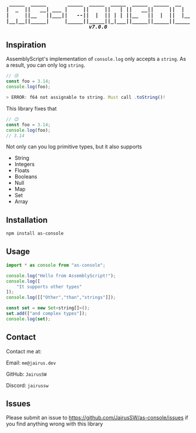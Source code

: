 <h5 align="center">
<pre>
 _____  _____       _____  _____  _____  _____  _____  __     _____ 
|  _  ||   __| ___ |     ||     ||   | ||   __||     ||  |   |   __|
|     ||__   ||___||   --||  |  || | | ||__   ||  |  ||  |__ |   __|
|__|__||_____|     |_____||_____||_|___||_____||_____||_____||_____|
v7.0.0
</pre>
</h5>

## Inspiration
AssemblyScript's implementation of `console.log` only accepts a `string`.
As a result, you can only log `string`.
```js
// 😢
const foo = 3.14;
console.log(foo);

> ERROR: f64 not assignable to string. Must call .toString()!
```

This library fixes that
```js
// 😊
const foo = 3.14;
console.log(foo);
// 3.14
```
Not only can you log primitive types, but it also supports

- String
- Integers
- Floats
- Booleans
- Null
- Map
- Set
- Array

## Installation

```bash
npm install as-console
```

## Usage

```js
import * as console from "as-console";

console.log("Hello from AssemblyScript!");
console.log([
    "It supports other types"
]);
console.log([["Other","than","strings"]]);

const set = new Set<string[]>();
set.add(["and complex types"]);
console.log(set);
```

## Contact

Contact me at:

Email: `me@jairus.dev`

GitHub: `JairusSW`

Discord: `jairussw`

## Issues

Please submit an issue to https://github.com/JairusSW/as-console/issues if you find anything wrong with this library